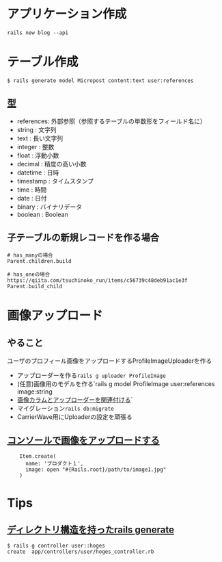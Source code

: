 # アプリケーション作成
`rails new blog --api`

# テーブル作成
```
$ rails generate model Micropost content:text user:references
```
## [型](https://qiita.com/s_tatsuki/items/900d662a905c7e36b3d4)
- references: 外部参照（参照するテーブルの単数形をフィールド名に）
- string : 文字列
- text : 長い文字列
- integer : 整数
- float : 浮動小数
- decimal : 精度の高い小数
- datetime : 日時
- timestamp : タイムスタンプ
- time : 時間
- date : 日付
- binary : バイナリデータ
- boolean : Boolean

## 子テーブルの新規レコードを作る場合
```
# has_manyの場合
Parent.children.build

# has_oneの場合 https://qiita.com/tsuchinoko_run/items/c56739c48deb91ac1e3f
Parent.build_child
```

# 画像アップロード
## やること
ユーザのプロフィール画像をアップロードするProfileImageUploaderを作る
- アップローダーを作る`rails g uploader ProfileImage`
- (任意)画像用のモデルを作る`rails g model ProfileImage user:references image:string
- [画像カラムとアップローダーを関連付ける](https://railstutorial.jp/chapters/user_microposts?version=5.1#sec-micropost_images)`
- マイグレーション`rails db:migrate`
- CarrierWave用にUploaderの設定を頑張る

## [コンソールで画像をアップロードする](https://qiita.com/rinkun/items/1ee60a8701183b1da527)
```
    Item.create(
      name: 'プロダクト１',
      image: open "#{Rails.root}/path/to/image1.jpg"
    )
```

# Tips
## [ディレクトリ構造を持ったrails generate](http://mikamisan.hatenablog.com/entry/2016/03/10/161715)
```
$ rails g controller user::hoges
create  app/controllers/user/hoges_controller.rb
```
